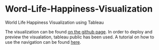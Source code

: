 # Word-Life-Happiness-Visualization

World Life Happiness Visualization using Tableau


The visualization can be found [on the github page](https://ippokratoys.github.io/world-life-happiness-visualization/).
In order to deploy and preview the visualation, tableau public has been used. 
A tutorial on how to use the navigation can be found [here](https://ippokratoys.github.io/world-life-happiness-visualization/tutorial).

